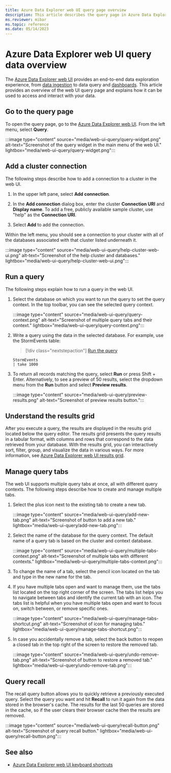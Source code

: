 ```yaml
---
title: Azure Data Explorer web UI query page overview
description: This article describes the query page in Azure Data Explorer web UI.
ms.reviewer: mibar
ms.topic: reference
ms.date: 05/14/2023
---
```


# Azure Data Explorer web UI query data overview

The [Azure Data Explorer web UI](https://dataexplorer.azure.com) provides an end-to-end data exploration experience, from [data ingestion](ingest-data-wizard.md) to data query and [dashboards](azure-data-explorer-dashboards.md). This article provides an overview of the web UI query page and explains how it can be used to access and interact with your data.

## Go to the query page

To open the query page, go to the [Azure Data Explorer web UI](https://dataexplorer.azure.com). From the left menu, select **Query**.

:::image type="content" source="media/web-ui-query/query-widget.png" alt-text="Screenshot of the query widget in the main menu of the web UI." lightbox="media/web-ui-query/query-widget.png":::

## Add a cluster connection

The following steps describe how to add a connection to a cluster in the web UI.

1. In the upper left pane, select **Add connection**.

1. In the **Add connection** dialog box, enter the cluster **Connection URI** and **Display name**. To add a free, publicly available sample cluster, use "help" as the **Connection URI**.

1. Select **Add** to add the connection.

Within the left menu, you should see a connection to your cluster with all of the databases associated with that cluster listed underneath it.

:::image type="content" source="media/web-ui-query/help-cluster-web-ui.png" alt-text="Screenshot of the help cluster and databases." lightbox="media/web-ui-query/help-cluster-web-ui.png":::

## Run a query

The following steps explain how to run a query in the web UI.

1. Select the database on which you want to run the query to set the query context. In the top toolbar, you can see the selected query context.

    :::image type="content" source="media/web-ui-query/query-context.png" alt-text="Screenshot of multiple query tabs and their context." lightbox="media/web-ui-query/query-context.png":::

1. Write a query using the data in the selected database. For example, use the StormEvents table:

    > [!div class="nextstepaction"]
    > <a href="https://dataexplorer.azure.com/clusters/help/databases/Samples?query=H4sIAAAAAAAAAwsuyS/KdS1LzSsp5uWqUShJzE5VMDQwMAAA5fwUfRgAAAA=" target="_blank">Run the query</a>

    ```kusto
    StormEvents
    | take 1000
    ```

1. To return all records matching the query, select **Run** or press Shift + Enter. Alternatively, to see a preview of 50 results, select the dropdown menu from the **Run** button and select **Preview results**.

    :::image type="content" source="media/web-ui-query/preview-results.png" alt-text="Screenshot of preview results button.":::

## Understand the results grid

After you execute a query, the results are displayed in the results grid located below the query editor. The results grid presents the query results in a tabular format, with columns and rows that correspond to the data retrieved from your database. With the results grid, you can interactively sort, filter, group, and visualize the data in various ways. For more information, see [Azure Data Explorer web UI results grid](web-results-grid.md).

## Manage query tabs

The web UI supports multiple query tabs at once, all with different query contexts. The following steps describe how to create and manage multiple tabs.

1. Select the plus icon next to the existing tab to create a new tab.

    :::image type="content" source="media/web-ui-query/add-new-tab.png" alt-text="Screenshot of button to add a new tab." lightbox="media/web-ui-query/add-new-tab.png":::

1. Select the name of the database for the query context. The default name of a query tab is based on the cluster and context database.

    :::image type="content" source="media/web-ui-query/multiple-tabs-context.png" alt-text="Screenshot of multiple tabs with different contexts." lightbox="media/web-ui-query/multiple-tabs-context.png":::

1. To change the name of a tab, select the pencil icon located on the tab and type in the new name for the tab.

1. If you have multiple tabs open and want to manage them, use the tabs list located on the top right corner of the screen. The tabs list helps you to navigate between tabs and identify the current tab with an icon. The tabs list is helpful when you have multiple tabs open and want to focus on, switch between, or remove specific ones.

    :::image type="content" source="media/web-ui-query/manage-tabs-shortcut.png" alt-text="Screenshot of icon for managing tabs." lightbox="media/web-ui-query/manage-tabs-shortcut.png":::

1. In case you accidentally remove a tab, select the back button to reopen a closed tab in the top right of the screen to restore the removed tab.

    :::image type="content" source="media/web-ui-query/undo-remove-tab.png" alt-text="Screenshot of button to restore a removed tab." lightbox="media/web-ui-query/undo-remove-tab.png":::

## Query recall

The recall query button allows you to quickly retrieve a previously executed query. Select the query you want and hit **Recall** to run it again from the data stored in the browser's cache. The results for the last 50 queries are stored in the cache, so if the user clears their browser cache then the results are removed.

:::image type="content" source="media/web-ui-query/recall-button.png" alt-text="Screenshot of query recall button." lightbox="media/web-ui-query/recall-button.png":::

## See also

* [Azure Data Explorer web UI keyboard shortcuts](web-ui-query-keyboard-shortcuts.md)
